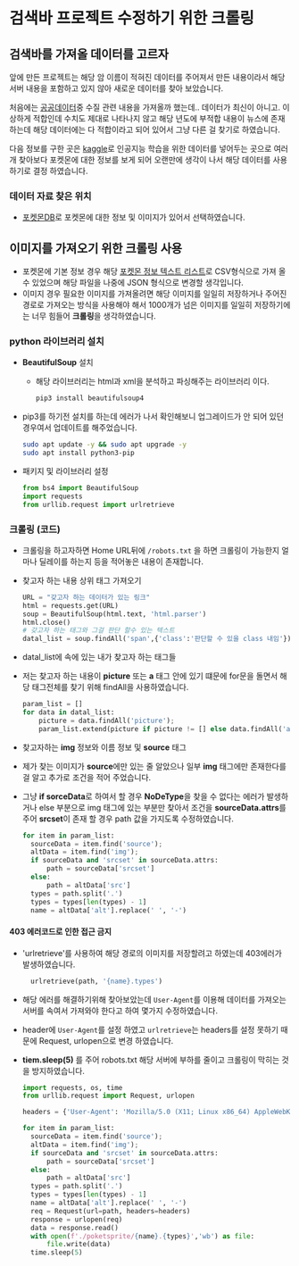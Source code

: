 # 검색바 프로젝트 수정하기 위한 크롤링

## 검색바를 가져올 데이터를 고르자

앞에 만든 프로젝트는 해당 암 이름이 적혀진 데이터를 주어져서 만든 내용이라서 해당 서버 내용을 포함하고 있지 않아 새로운 데이터를 찾아 보았습니다.

처음에는 [공공데이터](https://www.data.go.kr/)중 수질 관련 내용을 가져올까 했는데.. 데이터가 최신이 아니고. 이상하게 적합인데 수치도 제대로 나타나지 않고 해당 년도에 부적합 내용이 뉴스에 존재하는데 해당 데이터에는 다 적합이라고 되어 있어서 그냥 다른 걸 찾기로 하였습니다.

다음 정보를 구한 곳은 [kaggle](https://www.kaggle.com/)로 인공지능 학습을 위한 데이터를 넣어두는 곳으로 여러 개 찾아보다 포켓몬에 대한 정보를 보게 되어 오랜만에 생각이 나서 해당 데이터를 사용하기로 결정 하였습니다.

### 데이터 자료 찾은 위치

- [포켓몬DB](https://pokemondb.net/)로 포켓몬에 대한 정보 및 이미지가 있어서 선택하였습니다.

## 이미지를 가져오기 위한 크롤링 사용

- 포켓몬에 기본 정보 경우 해당 [포켓몬 정보 텍스트 리스트](https://pokemondb.net/tools/text-list)로 CSV형식으로 가져 올수 있었으며 해당 파일을 나중에 JSON 형식으로 변경할 생각입니다.
- 이미지 경우 필요한 이미지를 가져올려면 해당 이미지를 일일히 저장하거나 주어진 경로로 가져오는 방식을 사용해야 해서 1000개가 넘은 이미지를 일일히 저장하기에는 너무 힘들어 **크롤링**을 생각하였습니다.

### python 라이브러리 설치

- **BeautifulSoup** 설치
  - 해당 라이브러리는 html과 xml을 분석하고 파싱해주는 라이브러리 이다.

    ```bash
    pip3 install beautifulsoup4
    ```

- pip3를 하기전 설치를 하는데 에러가 나서 확인해보니 업그레이드가 안 되어 있던 경우여서 업데이트를 해주었습니다.

  ```bash
  sudo apt update -y && sudo apt upgrade -y
  sudo apt install python3-pip
  ```

- 패키지 및 라이브러리 설정

  ```python
  from bs4 import BeautifulSoup
  import requests
  from urllib.request import urlretrieve
  ```

### 크롤링 (코드)  

- 크롤링을 하고자하면 Home URL뒤에 `/robots.txt` 을 하면 크롤링이 가능한지 얼마나 딜레이를 하는지 등을 적어놓은 내용이 존재합니다.
- 찾고자 하는 내용 상위 태그 가져오기

  ```python
  URL = "갖고자 하는 데이터가 있는 링크"
  html = requests.get(URL)
  soup = BeautifulSoup(html.text, 'html.parser')
  html.close()
  # 갖고자 하는 태그와 그걸 판단 할수 있는 텍스트
  datal_list = soup.findAll('span',{'class':'판단할 수 있을 class 내임'})
  ```

- datal_list에 속에 있는 내가 찾고자 하는 태그들
- 저는 찾고자 하는 내용이 **picture** 또는 **a** 태그 안에 있기 떄문에 for문을 돌면서 해당 태그전체를 찾기 위해 findAll을 사용하였습니다.

  ```python
  param_list = []
  for data in datal_list:
      picture = data.findAll('picture');
      param_list.extend(picture if picture != [] else data.findAll('a'))
  ```

- 찾고자하는 **img** 정보와 이름 정보 및 **source** 태그
- 제가 찾는 이미지가 **source**에만 있는 줄 알았으나 일부 **img** 태그에만 존재한다를 걸 알고 추가로 조건을 적어 주었습니다.
- 그냥 **if sorceData**로 하여서 할 경우 **NoDeType**을 찾을 수 없다는 에러가 발생하거나 else 부분으로 img 태그에 있는 부분만 찾아서 조건을 **sourceData.attrs**를 주어 **srcset**이 존재 할 경우 path 값을 가지도록 수정하였습니다.

  ```python
  for item in param_list:
    sourceData = item.find('source');
    altData = item.find('img');
    if sourceData and 'srcset' in sourceData.attrs:
        path = sourceData['srcset']
    else:
        path = altData['src']
    types = path.split('.')
    types = types[len(types) - 1]
    name = altData['alt'].replace(' ', '-')
  ```

#### 403 에러코드로 인한 접근 금지

- 'urlretrieve'를 사용하여 해당 경로의 이미지를 저장할려고 하였는데 403에러가 발생하였습니다.

  ```python
    urlretrieve(path, '{name}.types')
  ```

- 해당 에러를 해결하기위해 찾아보았는데 `User-Agent`를 이용해 데이터를 가져오는 서버를 속여서 가져와야 한다고 하여 몇가지 수정하였습니다.
- header에 `User-Agent`를 설정 하였고 `urlretrieve`는 headers를 설정 못하기 때문에 Request, urlopen으로 변경 하였습니다.
- **tiem.sleep(5)** 를 주어 robots.txt 해당 서버에 부하를 줄이고 크롤링이 막히는 것을 방지하였습니다.

  ```python
  import requests, os, time
  from urllib.request import Request, urlopen

  headers = {'User-Agent': 'Mozilla/5.0 (X11; Linux x86_64) AppleWebKit/537.36 (KHTML, like Gecko) Chrome/58.0.3029.110 Safari/537.3'}

  for item in param_list:
    sourceData = item.find('source');
    altData = item.find('img');
    if sourceData and 'srcset' in sourceData.attrs:
        path = sourceData['srcset']
    else:
        path = altData['src']
    types = path.split('.')
    types = types[len(types) - 1]
    name = altData['alt'].replace(' ', '-')
    req = Request(url=path, headers=headers)
    response = urlopen(req)
    data = response.read()
    with open(f'./poketsprite/{name}.{types}','wb') as file:
        file.write(data)
    time.sleep(5)
  ```
